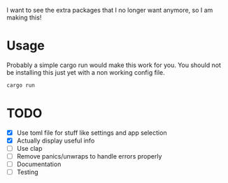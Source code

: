 I want to see the extra packages that I no longer want anymore, so I am making this!

# Usage

Probably a simple cargo run would make this work for you. You should not be installing this just yet with a non working config file.

```sh
cargo run
```

# TODO

- [x] Use toml file for stuff like settings and app selection
- [x] Actually display useful info
- [ ] Use clap
- [ ] Remove panics/unwraps to handle errors properly
- [ ] Documentation
- [ ] Testing
